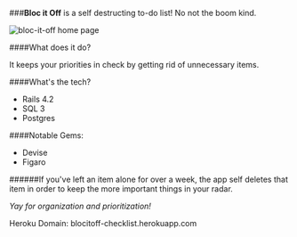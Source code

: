 ###**Bloc it Off** is a self destructing to-do list! No not the boom kind.

![bloc-it-off home page](https://cloud.githubusercontent.com/assets/11822242/10264323/c8d64446-69bc-11e5-8c14-edc3f3d819a8.jpg)


>
####What does it do?
>
It keeps your priorities in check by getting rid of unnecessary items.
>
####What's the tech?
* Rails 4.2
* SQL 3
* Postgres


>
####Notable Gems:
* Devise
* Figaro






>
######If you've left an item alone for over a week, the app self deletes that item in order to keep the more important things in your radar.
>
_Yay for organization and prioritization!_
>
>
>
>

Heroku Domain: blocitoff-checklist.herokuapp.com